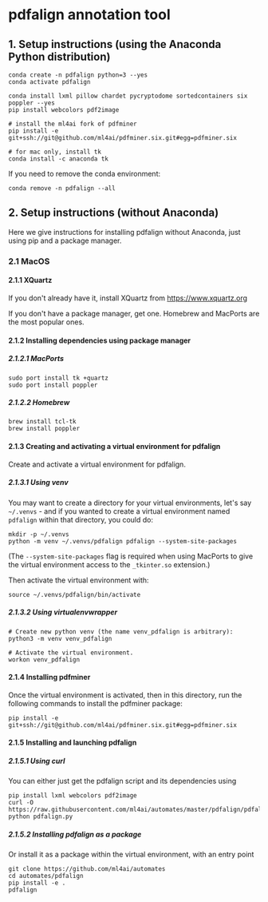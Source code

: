# pdfalign annotation tool 

## 1. Setup instructions (using the Anaconda Python distribution)

    conda create -n pdfalign python=3 --yes
    conda activate pdfalign

    conda install lxml pillow chardet pycryptodome sortedcontainers six poppler --yes
    pip install webcolors pdf2image

    # install the ml4ai fork of pdfminer
    pip install -e git+ssh://git@github.com/ml4ai/pdfminer.six.git#egg=pdfminer.six

    # for mac only, install tk
    conda install -c anaconda tk

If you need to remove the conda environment:

    conda remove -n pdfalign --all

## 2. Setup instructions (without Anaconda)

Here we give instructions for installing pdfalign without Anaconda, just using
pip and a package manager.

### 2.1 MacOS

#### 2.1.1 XQuartz

If you don't already have it, install XQuartz from https://www.xquartz.org

If you don't have a package manager, get one. Homebrew and MacPorts are the
most popular ones.

#### 2.1.2 Installing dependencies using package manager

##### 2.1.2.1 MacPorts

    sudo port install tk +quartz
    sudo port install poppler

##### 2.1.2.2 Homebrew

    brew install tcl-tk
    brew install poppler

#### 2.1.3 Creating and activating a virtual environment for pdfalign

Create and activate a virtual environment for pdfalign.

##### 2.1.3.1 Using venv

You may want to create a directory for your virtual environments, let's say
`~/.venvs` - and if you wanted to create a virtual environment named `pdfalign`
within that directory, you could do:

    mkdir -p ~/.venvs
    python -m venv ~/.venvs/pdfalign pdfalign --system-site-packages

(The `--system-site-packages` flag is required when using MacPorts to give the
virtual environment access to the `_tkinter.so` extension.)

Then activate the virtual environment with:

    source ~/.venvs/pdfalign/bin/activate

##### 2.1.3.2 Using virtualenvwrapper

    # Create new python venv (the name venv_pdfalign is arbitrary):
    python3 -m venv venv_pdfalign

    # Activate the virtual environment.
    workon venv_pdfalign


#### 2.1.4 Installing pdfminer

Once the virtual environment is activated, then in this directory, run the
following commands to install the pdfminer package:

    pip install -e git+ssh://git@github.com/ml4ai/pdfminer.six.git#egg=pdfminer.six

#### 2.1.5 Installing and launching pdfalign

##### 2.1.5.1 Using curl

You can either just get the pdfalign script and its dependencies using 
  
    pip install lxml webcolors pdf2image
    curl -O https://raw.githubusercontent.com/ml4ai/automates/master/pdfalign/pdfalign.py
    python pdfalign.py

##### 2.1.5.2 Installing pdfalign as a package

Or install it as a package within the virtual environment, with an entry point
  
    git clone https://github.com/ml4ai/automates
    cd automates/pdfalign
    pip install -e .
    pdfalign

